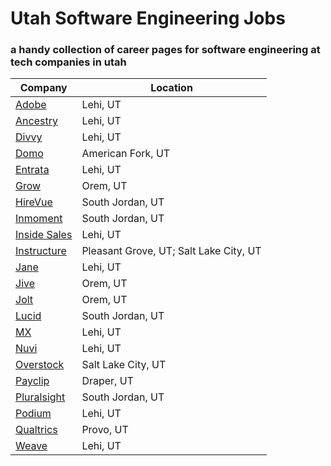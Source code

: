 # Utah Software Engineering Jobs
### a handy collection of career pages for software engineering at tech companies in utah
| Company | Location |
| --- | --- |
| [Adobe](https://adobe.wd5.myworkdayjobs.com/external_university) | Lehi, UT |
| [Ancestry](https://www.ancestry.com/corporate/careers/search-jobs) | Lehi, UT|
| [Divvy](https://getdivvy.com/jobs/) | Lehi, UT|
| [Domo](https://www.domo.com/company/careers) | American Fork, UT |
| [Entrata](https://www.entrata.com/company/careers) | Lehi, UT |
| [Grow](https://workforcenow.adp.com/jobs/apply/posting.html?client=GrowInc&ccId=1587858689_4783&type=MP&lang=en_US) | Orem, UT|
| [HireVue](https://www.vuenation.com/jobs) | South Jordan, UT |
| [Inmoment](http://www.inmoment.com/careers/) | South Jordan, UT|
| [Inside Sales](https://www.insidesales.com/careers/open-positions-inside-sales-jobs/) | Lehi, UT |
| [Instructure](https://www.instructure.com/careers/openpositions) | Pleasant Grove, UT; Salt Lake City, UT |
| [Jane](https://jane.com/careers) | Lehi, UT |
| [Jive](https://jive.com/careers/locations/?office=44469) | Orem, UT |
| [Jolt](https://joltup.com) | Orem, UT |
| [Lucid](https://www.golucid.co/careers/) | South Jordan, UT |
| [MX](https://data.mx.com/company) | Lehi, UT |
| [Nuvi](https://www.nuvi.com/careers/) | Lehi, UT |
| [Overstock](https://overstock.wd5.myworkdayjobs.com/Overstock_Careers?tid=Careers%3A05%3AWorkdayPostions%3AViewAll) | Salt Lake City, UT |
| [Payclip](https://hire.withgoogle.com/public/jobs/payclipcom) | Draper, UT|
| [Pluralsight](https://www.pluralsight.com/careers/engineering) | South Jordan, UT |
| [Podium](https://www.podium.com/company/jobs/) | Lehi, UT |
| [Qualtrics](https://www.qualtrics.com/careers/) | Provo, UT |
| [Weave](https://weave.workable.com) | Lehi, UT |
